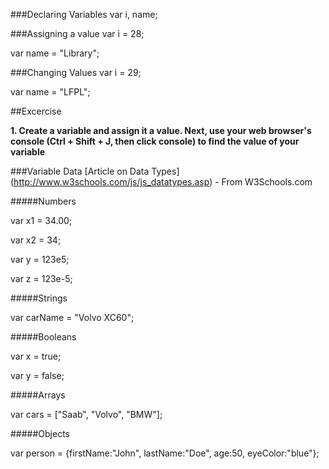 ###Declaring Variables
var i, name;

###Assigning a value
var i = 28;

var name = "Library";

###Changing Values
var i = 29;

var name = "LFPL";

##Excercise 

**1. Create a variable and assign it a value.  Next, use your web browser's console (Ctrl + Shift + J, then click console) to find the value of your variable**

###Variable Data
[Article on Data Types] (http://www.w3schools.com/js/js_datatypes.asp) - From W3Schools.com

#####Numbers

var x1 = 34.00;

var x2 = 34; 

var y = 123e5;  

var z = 123e-5;      

#####Strings

var carName = "Volvo XC60"; 

#####Booleans

var x = true;

var y = false;

#####Arrays

var cars = ["Saab", "Volvo", "BMW"];

#####Objects

var person = {firstName:"John", lastName:"Doe", age:50, eyeColor:"blue"};
